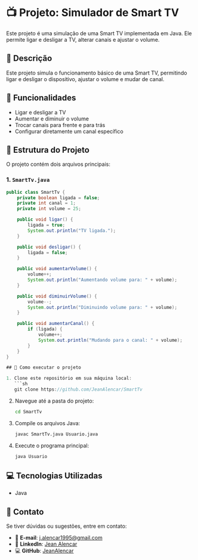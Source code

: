 # 📺 Projeto: Simulador de Smart TV

Este projeto é uma simulação de uma Smart TV implementada em Java. Ele permite ligar e desligar a TV, alterar canais e ajustar o volume.

## 📌 Descrição
Este projeto simula o funcionamento básico de uma Smart TV, permitindo ligar e desligar o dispositivo, ajustar o volume e mudar de canal.

## 📜 Funcionalidades
- Ligar e desligar a TV
- Aumentar e diminuir o volume
- Trocar canais para frente e para trás
- Configurar diretamente um canal específico

## 📂 Estrutura do Projeto
O projeto contém dois arquivos principais:

### 1. `SmartTv.java`
```java
public class SmartTv {
    private boolean ligada = false;
    private int canal = 1;
    private int volume = 25;

    public void ligar() {
        ligada = true;
        System.out.println("TV ligada.");
    }

    public void desligar() {
        ligada = false;
    }

    public void aumentarVolume() {
        volume++;
        System.out.println("Aumentando volume para: " + volume);
    }

    public void diminuirVolume() {
        volume--;
        System.out.println("Diminuindo volume para: " + volume);
    }

    public void aumentarCanal() {
        if (ligada) {
            volume++;
            System.out.println("Mudando para o canal: " + volume);
        }
    }
}

## 🚀 Como executar o projeto

1. Clone este repositório em sua máquina local:
   ```sh
   git clone https://github.com/JeanAlencar/SmartTv
   ```
2. Navegue até a pasta do projeto:
   ```sh
   cd SmartTv
   ```
3. Compile os arquivos Java:
   ```sh
   javac SmartTv.java Usuario.java
   ```
4. Execute o programa principal:
   ```sh
   java Usuario
   ```

## 💻 Tecnologias Utilizadas
- Java

## 📧 Contato

Se tiver dúvidas ou sugestões, entre em contato:
- 📩 **E-mail**: j.alencar1995@gmail.com  
- 🔗 **LinkedIn**: [Jean Alencar](https://www.linkedin.com/in/jeanalencar/)  
- 💻 **GitHub**: [JeanAlencar](https://github.com/JeanAlencar)
